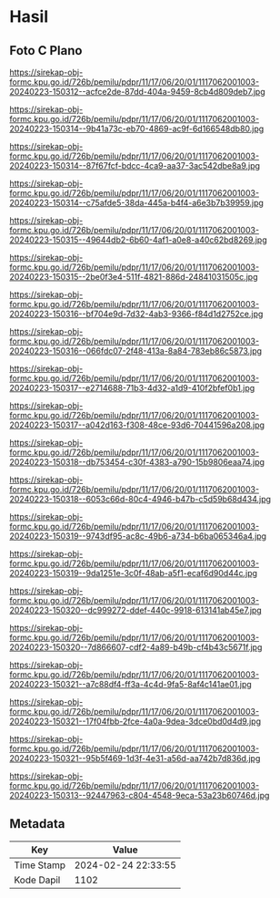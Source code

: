 # Hasil

## Foto C Plano

https://sirekap-obj-formc.kpu.go.id/726b/pemilu/pdpr/11/17/06/20/01/1117062001003-20240223-150312--acfce2de-87dd-404a-9459-8cb4d809deb7.jpg

https://sirekap-obj-formc.kpu.go.id/726b/pemilu/pdpr/11/17/06/20/01/1117062001003-20240223-150314--9b41a73c-eb70-4869-ac9f-6d166548db80.jpg

https://sirekap-obj-formc.kpu.go.id/726b/pemilu/pdpr/11/17/06/20/01/1117062001003-20240223-150314--87f67fcf-bdcc-4ca9-aa37-3ac542dbe8a9.jpg

https://sirekap-obj-formc.kpu.go.id/726b/pemilu/pdpr/11/17/06/20/01/1117062001003-20240223-150314--c75afde5-38da-445a-b4f4-a6e3b7b39959.jpg

https://sirekap-obj-formc.kpu.go.id/726b/pemilu/pdpr/11/17/06/20/01/1117062001003-20240223-150315--49644db2-6b60-4af1-a0e8-a40c62bd8269.jpg

https://sirekap-obj-formc.kpu.go.id/726b/pemilu/pdpr/11/17/06/20/01/1117062001003-20240223-150315--2be0f3e4-511f-4821-886d-24841031505c.jpg

https://sirekap-obj-formc.kpu.go.id/726b/pemilu/pdpr/11/17/06/20/01/1117062001003-20240223-150316--bf704e9d-7d32-4ab3-9366-f84d1d2752ce.jpg

https://sirekap-obj-formc.kpu.go.id/726b/pemilu/pdpr/11/17/06/20/01/1117062001003-20240223-150316--066fdc07-2f48-413a-8a84-783eb86c5873.jpg

https://sirekap-obj-formc.kpu.go.id/726b/pemilu/pdpr/11/17/06/20/01/1117062001003-20240223-150317--e2714688-71b3-4d32-a1d9-410f2bfef0b1.jpg

https://sirekap-obj-formc.kpu.go.id/726b/pemilu/pdpr/11/17/06/20/01/1117062001003-20240223-150317--a042d163-f308-48ce-93d6-70441596a208.jpg

https://sirekap-obj-formc.kpu.go.id/726b/pemilu/pdpr/11/17/06/20/01/1117062001003-20240223-150318--db753454-c30f-4383-a790-15b9806eaa74.jpg

https://sirekap-obj-formc.kpu.go.id/726b/pemilu/pdpr/11/17/06/20/01/1117062001003-20240223-150318--6053c66d-80c4-4946-b47b-c5d59b68d434.jpg

https://sirekap-obj-formc.kpu.go.id/726b/pemilu/pdpr/11/17/06/20/01/1117062001003-20240223-150319--9743df95-ac8c-49b6-a734-b6ba065346a4.jpg

https://sirekap-obj-formc.kpu.go.id/726b/pemilu/pdpr/11/17/06/20/01/1117062001003-20240223-150319--9da1251e-3c0f-48ab-a5f1-ecaf6d90d44c.jpg

https://sirekap-obj-formc.kpu.go.id/726b/pemilu/pdpr/11/17/06/20/01/1117062001003-20240223-150320--dc999272-ddef-440c-9918-613141ab45e7.jpg

https://sirekap-obj-formc.kpu.go.id/726b/pemilu/pdpr/11/17/06/20/01/1117062001003-20240223-150320--7d866607-cdf2-4a89-b49b-cf4b43c5671f.jpg

https://sirekap-obj-formc.kpu.go.id/726b/pemilu/pdpr/11/17/06/20/01/1117062001003-20240223-150321--a7c88df4-ff3a-4c4d-9fa5-8af4c141ae01.jpg

https://sirekap-obj-formc.kpu.go.id/726b/pemilu/pdpr/11/17/06/20/01/1117062001003-20240223-150321--17f04fbb-2fce-4a0a-9dea-3dce0bd0d4d9.jpg

https://sirekap-obj-formc.kpu.go.id/726b/pemilu/pdpr/11/17/06/20/01/1117062001003-20240223-150321--95b5f469-1d3f-4e31-a56d-aa742b7d836d.jpg

https://sirekap-obj-formc.kpu.go.id/726b/pemilu/pdpr/11/17/06/20/01/1117062001003-20240223-150313--92447963-c804-4548-9eca-53a23b60746d.jpg


## Metadata

| Key        | Value               |
| ---------- | ------------------- |
| Time Stamp | 2024-02-24 22:33:55 |
| Kode Dapil | 1102                |



